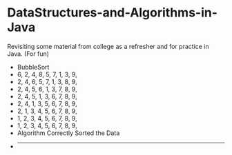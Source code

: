 DataStructures-and-Algorithms-in-Java
=====================================

Revisiting some material from college as a refresher and for practice in Java.  (For fun)

* BubbleSort
* 6, 2, 4, 8, 5, 7, 1, 3, 9, 
* 2, 4, 6, 5, 7, 1, 3, 8, 9, 
* 2, 4, 5, 6, 1, 3, 7, 8, 9, 
* 2, 4, 5, 1, 3, 6, 7, 8, 9, 
* 2, 4, 1, 3, 5, 6, 7, 8, 9, 
* 2, 1, 3, 4, 5, 6, 7, 8, 9, 
* 1, 2, 3, 4, 5, 6, 7, 8, 9, 
* 1, 2, 3, 4, 5, 6, 7, 8, 9, 
* Algorithm Correctly Sorted the Data
* -------------------
